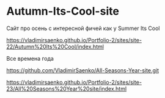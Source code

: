 # Autumn-Its-Cool-site
 
Сайт про осень с интересной фичей как у Summer Its Cool

https://vladimirsaenko.github.io/Portfolio-2/sites/site-22/Autumn%20Its%20Cool/index.html

Все времена года 

https://github.com/VladimirSaenko/All-Seasons-Year-site.git

https://vladimirsaenko.github.io/Portfolio-2/sites/site-23/All%20Seasons%20Year%20site/index.html
